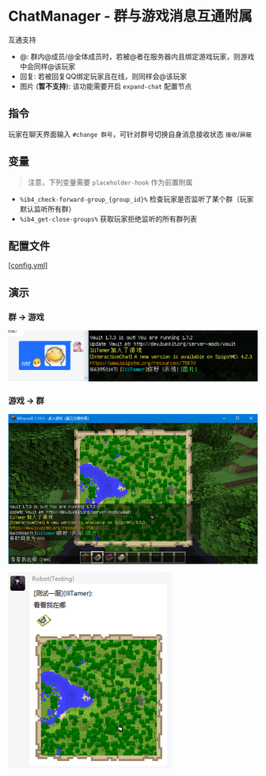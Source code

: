 # ChatManager - 群与游戏消息互通附属

互通支持
- @: 群内@成员/@全体成员时，若被@者在服务器内且绑定游戏玩家，则游戏中会同样@该玩家
- 回复: 若被回复QQ绑定玩家且在线，则同样会@该玩家
- 图片 (**暂不支持**): 该功能需要开启 `expand-chat` 配置节点

## 指令

玩家在聊天界面输入 `#change 群号`，可针对群号切换自身消息接收状态 `接收`/`屏蔽`

## 变量

> 注意，下列变量需要 `placeholder-hook` 作为前置附属

- `%ib4_check-forward-group_{group_id}%` 检查玩家是否监听了某个群（玩家默认监听所有群）
- `%ib4_get-close-groups%` 获取玩家拒绝监听的所有群列表

## 配置文件

[[config.yml]](./src/main/resources/config.yml)

## 演示

### 群 -> 游戏

![](./images/01-qq.png)

### 游戏 -> 群

![](./images/02-game.png)

![](./images/02-qq.png)